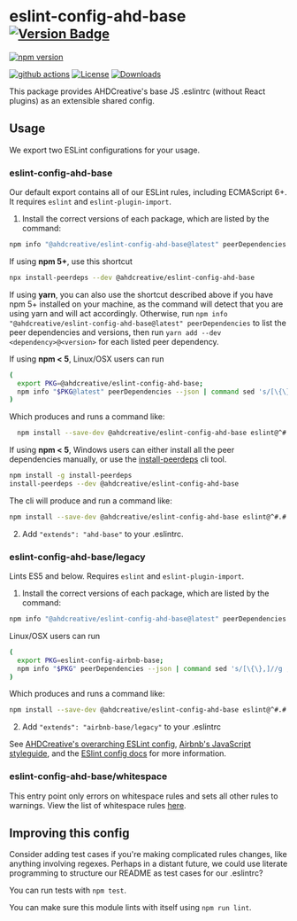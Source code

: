 # eslint-config-ahd-base <sup>[![Version Badge][npm-version-svg]][package-url]</sup>

[![npm version](https://img.shields.io/npm/v/@ahdcreative/eslint-config-ahd-base.svg)][package-url]

[![github actions][actions-image]][actions-url]
[![License][license-image]][license-url]
[![Downloads][downloads-image]][downloads-url]

This package provides AHDCreative's base JS .eslintrc (without React plugins) as an extensible shared config.

## Usage

We export two ESLint configurations for your usage.

### eslint-config-ahd-base

Our default export contains all of our ESLint rules, including ECMAScript 6+. It requires `eslint` and `eslint-plugin-import`.

1. Install the correct versions of each package, which are listed by the command:

  ```sh
  npm info "@ahdcreative/eslint-config-ahd-base@latest" peerDependencies
  ```

If using **npm 5+**, use this shortcut

  ```sh
  npx install-peerdeps --dev @ahdcreative/eslint-config-ahd-base
  ```

If using **yarn**, you can also use the shortcut described above if you have npm 5+ installed on your machine, as the command will detect that you are using yarn and will act accordingly.
Otherwise, run `npm info "@ahdcreative/eslint-config-ahd-base@latest" peerDependencies` to list the peer dependencies and versions, then run `yarn add --dev <dependency>@<version>` for each listed peer dependency.


If using **npm < 5**, Linux/OSX users can run

  ```sh
  (
    export PKG=@ahdcreative/eslint-config-ahd-base;
    npm info "$PKG@latest" peerDependencies --json | command sed 's/[\{\},]//g ; s/: /@/g' | xargs npm install --save-dev "$PKG@latest"
  )
  ```

Which produces and runs a command like:

  ```sh
    npm install --save-dev @ahdcreative/eslint-config-ahd-base eslint@^#.#.# eslint-plugin-import@^#.#.#
  ```

If using **npm < 5**, Windows users can either install all the peer dependencies manually, or use the [install-peerdeps](https://github.com/nathanhleung/install-peerdeps) cli tool.

  ```sh
  npm install -g install-peerdeps
  install-peerdeps --dev @ahdcreative/eslint-config-ahd-base
  ```

The cli will produce and run a command like:

  ```sh
  npm install --save-dev @ahdcreative/eslint-config-ahd-base eslint@^#.#.# eslint-plugin-import@^#.#.#
  ```

2. Add `"extends": "ahd-base"` to your .eslintrc.

### eslint-config-ahd-base/legacy

Lints ES5 and below. Requires `eslint` and `eslint-plugin-import`.

1. Install the correct versions of each package, which are listed by the command:

  ```sh
  npm info "@ahdcreative/eslint-config-ahd-base@latest" peerDependencies
  ```

Linux/OSX users can run
  ```sh
  (
    export PKG=eslint-config-airbnb-base;
    npm info "$PKG" peerDependencies --json | command sed 's/[\{\},]//g ; s/: /@/g' | xargs npm install --save-dev "$PKG"
  )
  ```

Which produces and runs a command like:

  ```sh
  npm install --save-dev @ahdcreative/eslint-config-ahd-base eslint@^#.#.# eslint-plugin-import@^#.#.#
  ```

2. Add `"extends": "airbnb-base/legacy"` to your .eslintrc

See [AHDCreative's overarching ESLint config](https://npmjs.com/@ahdcreative/eslint-config-ahd-base), [Airbnb's JavaScript styleguide](https://github.com/airbnb/javascript), and the [ESlint config docs](https://eslint.org/docs/user-guide/configuring#extending-configuration-files) for more information.

### eslint-config-ahd-base/whitespace

This entry point only errors on whitespace rules and sets all other rules to warnings. View the list of whitespace rules [here](https://github.com/airbnb/javascript/blob/master/packages/eslint-config-airbnb-base/whitespace.js).

## Improving this config

Consider adding test cases if you're making complicated rules changes, like anything involving regexes. Perhaps in a distant future, we could use literate programming to structure our README as test cases for our .eslintrc?

You can run tests with `npm test`.

You can make sure this module lints with itself using `npm run lint`.

[package-url]: https://npmjs.org/package/@ahdcreative/eslint-config-ahd-base
[npm-version-svg]: https://versionbadg.es/airbnb/javascript.svg
[license-image]: https://img.shields.io/npm/l/eslint-config-airbnb-base.svg
[license-url]: LICENSE.md
[downloads-image]: https://img.shields.io/npm/dm/@ahdcreative/eslint-config-ahd-base.svg
[downloads-url]: https://npm-stat.com/charts.html?package=@ahdcreative/eslint-config-ahd-base
[actions-image]: https://img.shields.io/endpoint?url=https://github-actions-badge-u3jn4tfpocch.runkit.sh/ahdcreative/javascript
[actions-url]: https://github.com/ahdcreative/javascript/actions
